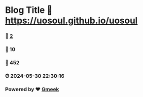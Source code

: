 # Blog Title :link: https://uosoul.github.io/uosoul 
### :page_facing_up: [2](https://uosoul.github.io/uosoul/tag.html) 
### :speech_balloon: 10 
### :hibiscus: 452 
### :alarm_clock: 2024-05-30 22:30:16 
### Powered by :heart: [Gmeek](https://github.com/Meekdai/Gmeek)
